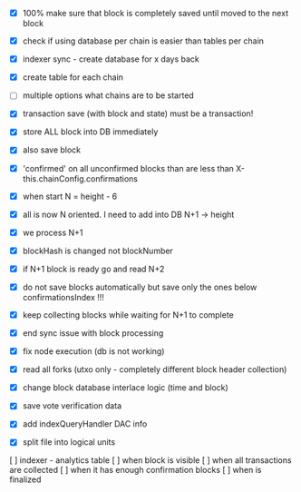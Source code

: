 - [x] 100% make sure that block is completely saved until moved to the next block
- [x] check if using database per chain is easier than tables per chain

- [x] indexer sync - create database for x days back
- [x] create table for each chain
- [ ] multiple options what chains are to be started
- [x] transaction save (with block and state) must be a transaction!
- [x] store ALL block into DB immediately
- [x] also save block
- [x] 'confirmed' on all unconfirmed blocks than are less than X-this.chainConfig.confirmations
- [x] when start N = height - 6
- [x] all is now N oriented. I need to add into DB N+1 -> height
- [x] we process N+1
- [x] blockHash is changed not blockNumber
- [x] if N+1 block is ready go and read N+2
- [x] do not save blocks automatically but save only the ones below confirmationsIndex !!!
- [x] keep collecting blocks while waiting for N+1 to complete
- [x] end sync issue with block processing
- [x] fix node execution (db is not working)
- [x] read all forks (utxo only - completely different block header collection)
- [x] change block database interlace logic (time and block)
- [x] save vote verification data
- [x] add indexQueryHandler DAC info
- [x] split file into logical units


[ ] indexer - analytics table 
     [ ] when block is visible
     [ ] when all transactions are collected
     [ ] when it has enough confirmation blocks
     [ ] when is finalized